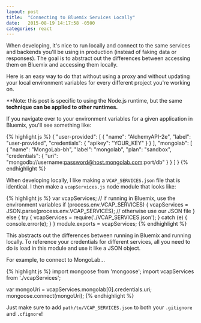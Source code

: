 ```yaml
---
layout: post
title:  "Connecting to Bluemix Services Locally"
date:   2015-08-19 14:17:58 -0500
categories: react
---
```


When developing, it's nice to run locally and connect to the same services and
backends you'll be using in production (instead of faking data or responses).
The goal is to abstract out the differences between accessing them on Bluemix
and accessing them locally.

Here is an easy way to do that without using a proxy and without updating your
local environment variables for every different project you're working on.

**Note: this post is specific to using the Node.js runtime, but the same
**technique can be applied to other runtimes.**

If you navigate over to your environment variables for a given application in
Bluemix, you'll see something like:

{% highlight js %}
{
  "user-provided": [
    {
      "name": "AlchemyAPI-2e",
      "label": "user-provided",
      "credentials": {
        "apikey": "YOUR_KEY"
      }
    }
  ],
  "mongolab": [
    {
      "name": "MongoLab-bh",
      "label": "mongolab",
      "plan": "sandbox",
      "credentials": {
        "uri": "mongodb://username:password@host.mongolab.com:port/db"
      }
    }
  ]
}
{% endhighlight %}

When developing locally, I like making a `VCAP_SERVICES.json` file that is
identical. I then make a `vcapServices.js` node module that looks like:

{% highlight js %}
var vcapServices;
// if running in Bluemix, use the environment variables
if (process.env.VCAP_SERVICES) {
  vcapServices = JSON.parse(process.env.VCAP_SERVICES);
// otherwise use our JSON file
} else {
  try {
    vcapServices = require('./VCAP_SERVICES.json');
  } catch (e) {
    console.error(e);
  }
}
module.exports = vcapServices;
{% endhighlight %}

This abstracts out the differences between running in Bluemix and running
locally. To reference your credentials for different services, all you need to
do is load in this module and use it like a JSON object.

For example, to connect to MongoLab...

{% highlight js %}
import mongoose     from 'mongoose';
import vcapServices from './vcapServices';

var mongoUri = vcapServices.mongolab[0].credentials.uri;
mongoose.connect(mongoUri);
{% endhighlight %}

Just make sure to add `path/to/VCAP_SERVICES.json` to both your `.gitignore` and
`.cfignore`!
